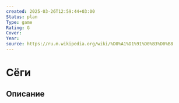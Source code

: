 ```yaml
---
created: 2025-03-26T12:59:44+03:00
Status: plan
Type: game
Rating: G
Cover:
Year:
source: https://ru.m.wikipedia.org/wiki/%D0%A1%D1%91%D0%B3%D0%B8
---
```


# Сëги





## Описание


